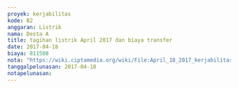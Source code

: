 ```yaml
---
proyek: kerjabilitas
kode: B2
anggaran: Listrik
nama: Desta A
title: tagihan listrik April 2017 dan biaya transfer
date: 2017-04-18
biaya: 811508
nota: "https://wiki.ciptamedia.org/wiki/File:April_18_2017_kerjabilitas_B2_tagihan_listrik_desta730.jpg"
tanggalpelunasan: 2017-04-18
notapelunasan:
---
```

